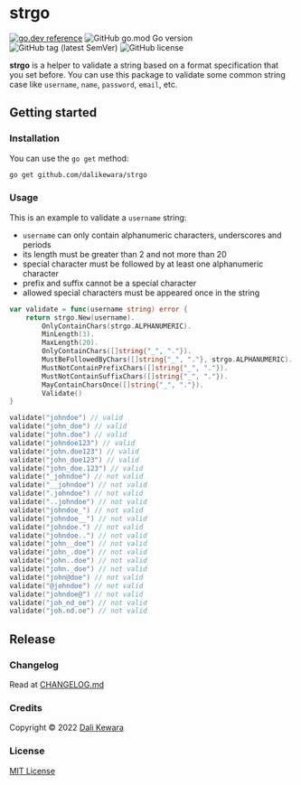 # strgo

[![go.dev reference](https://img.shields.io/badge/go.dev-reference-007d9c?logo=go&logoColor=white&style=flat-square)](https://pkg.go.dev/github.com/dalikewara/strgo)
![GitHub go.mod Go version](https://img.shields.io/github/go-mod/go-version/dalikewara/strgo)
![GitHub tag (latest SemVer)](https://img.shields.io/github/v/tag/dalikewara/strgo)
![GitHub license](https://img.shields.io/github/license/dalikewara/strgo)

**strgo** is a helper to validate a string based on a format specification that you set before. You can use this package to validate
some common string case like `username`, `name`, `password`, `email`, etc.

## Getting started

### Installation

You can use the `go get` method:

```bash
go get github.com/dalikewara/strgo
```

### Usage

This is an example to validate a `username` string:

- `username` can only contain alphanumeric characters, underscores and periods
- its length must be greater than 2 and not more than 20
- special character must be followed by at least one alphanumeric character
- prefix and suffix cannot be a special character
- allowed special characters must be appeared once in the string

```go
var validate = func(username string) error {
    return strgo.New(username).
        OnlyContainChars(strgo.ALPHANUMERIC).
        MinLength(3).
        MaxLength(20).
        OnlyContainChars([]string{"_", "."}).
        MustBeFollowedByChars([]string{"_", "."}, strgo.ALPHANUMERIC).
        MustNotContainPrefixChars([]string{"_", "."}).
        MustNotContainSuffixChars([]string{"_", "."}).
        MayContainCharsOnce([]string{"_", "."}).
        Validate()
}

validate("johndoe") // valid
validate("john_doe") // valid
validate("john.doe") // valid
validate("johndoe123") // valid
validate("john.doe123") // valid
validate("john_doe123") // valid
validate("john_doe.123") // valid
validate("_johndoe") // not valid
validate("__johndoe") // not valid
validate(".johndoe") // not valid
validate("..johndoe") // not valid
validate("johndoe_") // not valid
validate("johndoe__") // not valid
validate("johndoe.") // not valid
validate("johndoe..") // not valid
validate("john__doe") // not valid
validate("john_.doe") // not valid
validate("john..doe") // not valid
validate("john._doe") // not valid
validate("john@doe") // not valid
validate("@johndoe") // not valid
validate("johndoe@") // not valid
validate("joh_nd_oe") // not valid
validate("joh.nd.oe") // not valid
```

## Release

### Changelog

Read at [CHANGELOG.md](https://github.com/dalikewara/strgo/blob/master/CHANGELOG.md)

### Credits

Copyright &copy; 2022 [Dali Kewara](https://www.dalikewara.com)

### License

[MIT License](https://github.com/dalikewara/strgo/blob/master/LICENSE)
